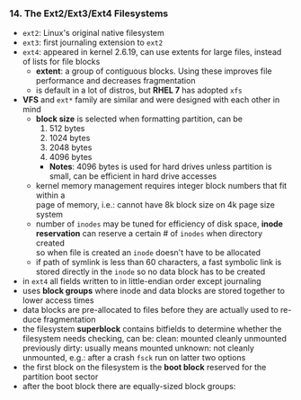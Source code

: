 ### 14. The Ext2/Ext3/Ext4 Filesystems

  * `ext2`: Linux's original native filesystem
  * `ext3`: first journaling extension to `ext2`
  * `ext4`: appeared in kernel 2.6.19, can use extents for large files, instead  
    of lists for file blocks
    * **extent**: a group of contiguous blocks. Using these improves file  
      performance and decreases fragmentation
    * is default in a lot of distros, but **RHEL 7** has adopted `xfs`
  * **VFS** and `ext*` family are similar and were designed with each other in  
    mind
    * **block size** is selected when formatting partition, can be
      1. 512 bytes
      2. 1024 bytes
      3. 2048 bytes
      4. 4096 bytes
        * **Notes**: 4096 bytes is used for hard drives unless partition is  
          small, can be efficient in hard drive accesses
    * kernel memory management requires integer block numbers that fit within a  
      page of memory, i.e.: cannot have 8k block size on 4k page size system
    * number of `inodes` may be tuned for efficiency of disk space, **inode  
      reservation** can reserve a certain # of `inodes` when directory created  
      so when file is created an `inode` doesn't have to be allocated
    * if path of symlink is less than 60 characters, a fast symbolic link is  
      stored directly in the `inode` so no data block has to be created
  * in `ext4` all fields written to in little-endian order except journaling
  * uses **block groups** where inode and data blocks are stored together to  
    lower access times
  * data blocks are pre-allocated to files before they are actually used to re-  
    duce fragmentation
  * the filesystem **superblock** contains bitfields to determine whether the  
    filesystem needs checking, can be:
        clean: mounted cleanly unmounted previously
        dirty: usually means mounted
        unknown: not cleanly unmounted, e.g.: after a crash
    `fsck` run on latter two options
  * the first block on the filesystem is the **boot block** reserved for the  
    partition boot sector
  * after the boot block there are equally-sized block groups:
